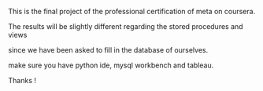 
This is the final project of the professional certification of meta on coursera. 

The results will be slightly different regarding the stored procedures and views 

since we have been asked to fill in the database of ourselves.


make sure you have python ide, mysql workbench and tableau.

Thanks !

